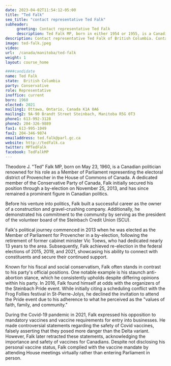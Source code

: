 ```yaml
---
date: 2023-04-02T11:54:12-05:00
title: "Ted Falk"
seo_title: "contact representative Ted Falk"
subheader:
     greeting: Contact representative Ted Falk
     description: Ted Falk MP, born in either 1954 or 1955, is a Canadian politician known for his dedicated service as the member of Parliament (MP) for Winnipeg South since 2015. Over the course of his career, he has displayed a strong commitment to public service, having campaigned and held elected positions at the municipal, provincial, and federal levels. Duguid's early foray into politics began when he served as a city councillor in Winnipeg from 1989 to 1995.
description: Contact representative Ted Falk of British Columbia. Contact information for Ted Falk includes email address, phone number, and mailing address.
image: ted-falk.jpeg
video:
url:  /canada/manitoba/ted-falk
weight: 1
layout: course_home

####candidate
name: Ted Falk
state:	British Columbia
party: Conservative
role: Representative
inoffice: current
born: 1960
elected: 2021
mailing1: Ottawa, Ontario, Canada K1A 0A6
mailing2: 9A-90 Brandt Street Steinbach, Manitoba R5G 0T3
phone1: 613-992-3128
phone2: 204-326-9889
fax1: 613-995-1049
fax2: 204-346-9874
emailaddress: ted.falk@parl.gc.ca
website: http://tedfalk.ca
twitter: MPTedFalk
facebook: TedFalkMP
---
```


Theodore J. "Ted" Falk MP, born on May 23, 1960, is a Canadian politician renowned for his role as a Member of Parliament representing the electoral district of Provencher in the House of Commons of Canada. A dedicated member of the Conservative Party of Canada, Falk initially secured his position through a by-election on November 25, 2013, and has since remained a prominent figure in Canadian politics.

Before his venture into politics, Falk built a successful career as the owner of a construction and gravel-crushing company. Additionally, he demonstrated his commitment to the community by serving as the president of the volunteer board of the Steinbach Credit Union (SCU).

Falk's political journey commenced in 2013 when he was elected as the Member of Parliament for Provencher in a by-election, following the retirement of former cabinet minister Vic Toews, who had dedicated nearly 13 years to the area. Subsequently, Falk achieved re-election in the federal elections of 2015, 2019, and 2021, showcasing his ability to connect with constituents and secure their continued support.

Known for his fiscal and social conservatism, Falk often stands in contrast to his party's official positions. One notable example is his staunch anti-abortion stance, which he consistently upholds despite differing opinions within his party. In 2016, Falk found himself at odds with the organizers of the Steinbach Pride event. While initially citing a scheduling conflict with the Frog Follies festival in St-Pierre-Jolys, he declined the invitation to attend the Pride event due to his adherence to what he perceived as the "values of faith, family, and community."

During the Covid-19 pandemic in 2021, Falk expressed his opposition to mandatory vaccines and vaccine requirements for entry into businesses. He made controversial statements regarding the safety of Covid vaccines, falsely asserting that they posed more danger than the Delta variant. However, Falk later retracted these statements, acknowledging the importance and safety of vaccines for Canadians. Despite not disclosing his personal vaccine status, Falk complied with the vaccine mandate by attending House meetings virtually rather than entering Parliament in person.
